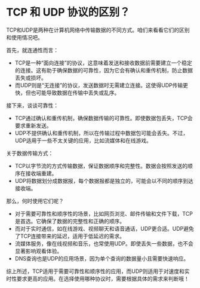 # TCP 和 UDP 协议的区别？

TCP和UDP是两种在计算机网络中传输数据的不同方式。咱们来看看它们的区别和使用情况吧。

首先，就连通性而言：

+ TCP是一种“面向连接”的协议，这意味着发送和接收数据前需要建立一个稳定的连接。这有助于确保数据的可靠性，因为它会有确认和重传机制，防止数据丢失或损坏。
+ 而UDP则是“无连接”的协议，发送数据时无需建立连接。这使得UDP传输更快，但也可能导致数据在传输中丢失或乱序。

接下来，谈谈可靠性：

+ TCP通过确认和重传机制，确保数据传输的可靠性。即使数据包丢失，TCP会要求重新发送。
+ UDP不提供确认和重传机制，所以在传输过程中数据包可能会丢失。不过，UDP适用于一些不太关键的应用，比如流媒体和在线游戏。

关于数据传输方式：

+ TCP以字节流的方式传输数据，保证数据顺序和完整性。数据会按照发送的顺序在接收端重建。
+ UDP将数据划分成数据报，每个数据报都是独立的，可能会以不同的顺序到达接收端。

那么，何时使用它们呢？

+ 对于需要可靠性和顺序性的场景，比如网页浏览、邮件传输和文件下载，TCP是首选。它确保了数据的完整性和正确的顺序。
+ 而对于实时通信，如在线游戏、视频聊天和语音通话，UDP更合适。UDP避免了TCP连接带来的延迟，适用于低延迟的需求。
+ 流媒体服务，像在线视频和音乐，也常使用UDP。即使丢失一些数据，也不会显著影响观看体验。
+ DNS查询也是UDP的应用场景，因为单个查询的数据量小且需要快速响应。

综上所述，TCP适用于需要可靠性和顺序性的应用，而UDP则适用于对速度和实时性要求更高的应用。在选择使用哪种协议时，需要根据具体的需求来判断哦！
